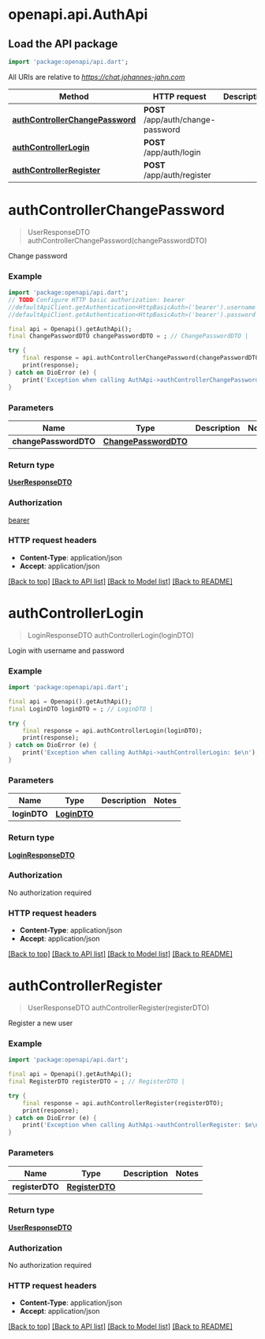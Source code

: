 # openapi.api.AuthApi

## Load the API package
```dart
import 'package:openapi/api.dart';
```

All URIs are relative to *https://chat.johannes-jahn.com*

Method | HTTP request | Description
------------- | ------------- | -------------
[**authControllerChangePassword**](AuthApi.md#authcontrollerchangepassword) | **POST** /app/auth/change-password | 
[**authControllerLogin**](AuthApi.md#authcontrollerlogin) | **POST** /app/auth/login | 
[**authControllerRegister**](AuthApi.md#authcontrollerregister) | **POST** /app/auth/register | 


# **authControllerChangePassword**
> UserResponseDTO authControllerChangePassword(changePasswordDTO)



Change password

### Example
```dart
import 'package:openapi/api.dart';
// TODO Configure HTTP basic authorization: bearer
//defaultApiClient.getAuthentication<HttpBasicAuth>('bearer').username = 'YOUR_USERNAME'
//defaultApiClient.getAuthentication<HttpBasicAuth>('bearer').password = 'YOUR_PASSWORD';

final api = Openapi().getAuthApi();
final ChangePasswordDTO changePasswordDTO = ; // ChangePasswordDTO | 

try {
    final response = api.authControllerChangePassword(changePasswordDTO);
    print(response);
} catch on DioError (e) {
    print('Exception when calling AuthApi->authControllerChangePassword: $e\n');
}
```

### Parameters

Name | Type | Description  | Notes
------------- | ------------- | ------------- | -------------
 **changePasswordDTO** | [**ChangePasswordDTO**](ChangePasswordDTO.md)|  | 

### Return type

[**UserResponseDTO**](UserResponseDTO.md)

### Authorization

[bearer](../README.md#bearer)

### HTTP request headers

 - **Content-Type**: application/json
 - **Accept**: application/json

[[Back to top]](#) [[Back to API list]](../README.md#documentation-for-api-endpoints) [[Back to Model list]](../README.md#documentation-for-models) [[Back to README]](../README.md)

# **authControllerLogin**
> LoginResponseDTO authControllerLogin(loginDTO)



Login with username and password

### Example
```dart
import 'package:openapi/api.dart';

final api = Openapi().getAuthApi();
final LoginDTO loginDTO = ; // LoginDTO | 

try {
    final response = api.authControllerLogin(loginDTO);
    print(response);
} catch on DioError (e) {
    print('Exception when calling AuthApi->authControllerLogin: $e\n');
}
```

### Parameters

Name | Type | Description  | Notes
------------- | ------------- | ------------- | -------------
 **loginDTO** | [**LoginDTO**](LoginDTO.md)|  | 

### Return type

[**LoginResponseDTO**](LoginResponseDTO.md)

### Authorization

No authorization required

### HTTP request headers

 - **Content-Type**: application/json
 - **Accept**: application/json

[[Back to top]](#) [[Back to API list]](../README.md#documentation-for-api-endpoints) [[Back to Model list]](../README.md#documentation-for-models) [[Back to README]](../README.md)

# **authControllerRegister**
> UserResponseDTO authControllerRegister(registerDTO)



Register a new user

### Example
```dart
import 'package:openapi/api.dart';

final api = Openapi().getAuthApi();
final RegisterDTO registerDTO = ; // RegisterDTO | 

try {
    final response = api.authControllerRegister(registerDTO);
    print(response);
} catch on DioError (e) {
    print('Exception when calling AuthApi->authControllerRegister: $e\n');
}
```

### Parameters

Name | Type | Description  | Notes
------------- | ------------- | ------------- | -------------
 **registerDTO** | [**RegisterDTO**](RegisterDTO.md)|  | 

### Return type

[**UserResponseDTO**](UserResponseDTO.md)

### Authorization

No authorization required

### HTTP request headers

 - **Content-Type**: application/json
 - **Accept**: application/json

[[Back to top]](#) [[Back to API list]](../README.md#documentation-for-api-endpoints) [[Back to Model list]](../README.md#documentation-for-models) [[Back to README]](../README.md)

